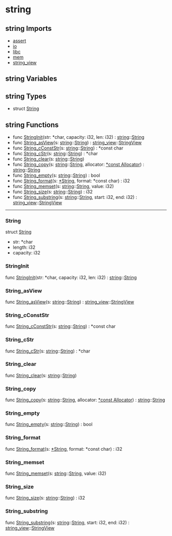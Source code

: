 # string

## string Imports

* [assert](assert\.md)
* [io](io\.md)
* [libc](libc\.md)
* [mem](mem\.md)
* [string\_view](string\_view\.md)


## string Variables



## string Types

* struct [String](#String)


## string Functions

* func [StringInit](#StringInit)(str: *char, capacity: i32, len: i32) : [string](#string)::[String](#String)
* func [String\_asView](#String\_asView)(s: [string](#string)::[String](#String)) : [string\_view](string\_view\.md)::[StringView](StringView\.md)
* func [String\_cConstStr](#String\_cConstStr)(s: [string](#string)::[String](#String)) : *const char
* func [String\_cStr](#String\_cStr)(s: [string](#string)::[String](#String)) : *char
* func [String\_clear](#String\_clear)(s: [string](#string)::[String](#String))
* func [String\_copy](#String\_copy)(s: [string](#string)::[String](#String), allocator: [\*const Allocator](#Allocator)) : [string](#string)::[String](#String)
* func [String\_empty](#String\_empty)(s: [string](#string)::[String](#String)) : bool
* func [String\_format](#String\_format)(s: [\*String](#String), format: *const char) : i32
* func [String\_memset](#String\_memset)(s: [string](#string)::[String](#String), value: i32)
* func [String\_size](#String\_size)(s: [string](#string)::[String](#String)) : i32
* func [String\_substring](#String\_substring)(s: [string](#string)::[String](#String), start: i32, end: i32) : [string\_view](string\_view\.md)::[StringView](StringView\.md)



***
### String


struct [String](#String)

* str: *char
* length: i32
* capacity: i32



### StringInit


func [StringInit](#StringInit)(str: *char, capacity: i32, len: i32) : [string](#string)::[String](#String)


### String\_asView


func [String\_asView](#String\_asView)(s: [string](#string)::[String](#String)) : [string\_view](string\_view\.md)::[StringView](StringView\.md)


### String\_cConstStr


func [String\_cConstStr](#String\_cConstStr)(s: [string](#string)::[String](#String)) : *const char


### String\_cStr


func [String\_cStr](#String\_cStr)(s: [string](#string)::[String](#String)) : *char


### String\_clear


func [String\_clear](#String\_clear)(s: [string](#string)::[String](#String))


### String\_copy


func [String\_copy](#String\_copy)(s: [string](#string)::[String](#String), allocator: [\*const Allocator](#Allocator)) : [string](#string)::[String](#String)


### String\_empty


func [String\_empty](#String\_empty)(s: [string](#string)::[String](#String)) : bool


### String\_format


func [String\_format](#String\_format)(s: [\*String](#String), format: *const char) : i32


### String\_memset


func [String\_memset](#String\_memset)(s: [string](#string)::[String](#String), value: i32)


### String\_size


func [String\_size](#String\_size)(s: [string](#string)::[String](#String)) : i32


### String\_substring


func [String\_substring](#String\_substring)(s: [string](#string)::[String](#String), start: i32, end: i32) : [string\_view](string\_view\.md)::[StringView](StringView\.md)


